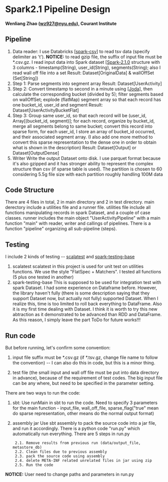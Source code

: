 # Spark2.1 Pipeline Design

#### Wenliang Zhao (wz927@nyu.edu), Courant Institute

## Pipeline
1. Data reader:
	I use Databricks [[spark-csv](https://github.com/databricks/spark-csv)] to read tsv data (specify delimiter as 't'). **NOTICE:** to read gzip file, the suffix of input file must be *.csv.gz. I read input data into Spark dataset [[Spark-2.1.0](http://spark.apache.org/releases/spark-release-2-1-0.html) structure with 3 columns - timestamp(String), user_id(String), segments(String); also I read wall off file into a set
	Result: Dataset[OriginalData] & wallOffSet (Set[String])
2. Step 1:
	Parse segments into segment array
	Result: Dataset[UserActivity]
3. Step 2:
	Convert timestamp to second in a minute using [[Joda](https://github.com/JodaOrg/joda-time)], then calculate the corresponding bucket (divided by 5); filter segments based on wallOffSet; explode (flatMap) segment array so that each record has one bucket_id, user_id and segment
	Result: Dataset[UserActivityBucketFlat]
4. Step 3:
	Group same user_id, so that each record will be (user_id, Array[(bucket_id, segment)]; for each record, organize by bucket_id, merge all segments belong to same bucket; convert this record into sparse form, for each user_id, I store an array of bucket_id occurred, and their associated segment array. (I also add one more method to convert this sparse representation to the dense one in order to obtain what is shown in the description)
	Result: Dataset[Output] or Dataset[OutputDense]
5. Writer
	Write the output Dataset onto disk. I use parquet format because it's also gzipped and it has stronger ability to represent the complex structure than csv (if sparse table is used). 
	The partition is chosen to 60 considering 5.5g file size with each partition roughly handling 100M data


## Code Structure

There are 4 files in total, 2 in main directory and 2 in test directory. main derectory include a utilities file and a runner file. utilities file include all functions manipulating records in spark Dataset, and a couple of case classes. runner includes the main object "UserActivityPipeline" with a main function "main" with reader, writer and callings of pipelines. There is a function "pipeline" organizing all sub-pipeline (steps). 

## Testing
I include 2 kinds of testing -- [scalatest](http://www.scalatest.org/) and [spark-testing-base](https://github.com/holdenk/spark-testing-base)

1. scalatest
	scalatest in this project is used for unit test on utilities functions. We use the style "FlatSpec + Matchers". I tested all functions (5 plus one tested in another)
2. spark-testing-base
	This is supposed to be used for integration test with spark Dataset. I had some experience on Dataframe before. However, the library haven't fully (there is some description saying that they support Dataset now, but actually not fully) supported Dataset. When I realize this, time is too limited to roll back everything to DataFrame. Also it is my first time dealing with Dataset. I think it is worth to try this new abtraction as it demonstrated to be advanced than RDD and DataFrame. As this reason, I simply leave the part ToDo for future works!!!

## Run code

But before running, let's confirm some convention:

1. input file suffix must be *.csv.gz (if \*.tsv.gz, change file name to follow the convention) -- I can also do this in code, but this is a minor thing.  

2. test file (the small input and wall off file must be put into data directory in advance), because of the requirement of test codes. The big input file can be any where, but need to be specified in the parameter setting.

There are two ways to run the code:

1. sbt: 
	Use runMain in sbt to run the code. Need to specify 3 parameters for the main function - input_file, wall_off_file, sparse_flag("true" mean do sparse representation, other means do the normal output format)
2. assembly jar
	Use sbt assembly to pack the source code into a jar file, and run it accordingly.
	There is a python code "run.py" which automatically run everything. There are 5 steps in run.py
		
		2.1. Remove results from previous run (data/output_file, metastore_db)
		2.2. Clean files due to previous assembly
		2.3. pack the source code using assembly
		2.4. delete META-INF related unrelated files in jar using zip
		2.5. Run the code

**NOTICE:** User need to change paths and parameters in run.py
